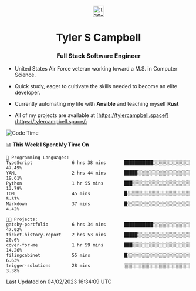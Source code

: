 <p align="center">
<a href="https://www.linkedin.com/in/t36campbell" target="blank"><img align="center" src="https://ik.imagekit.io/t36campbell/Portfolio/linkedin.png.original_m8bbGgPh6.png" alt="t36campbell" height="30" width="30" /></a>
</p>
<h1 align="center">Tyler S Campbell</h1>
<h3 align="center">Full Stack Software Engineer</h3>

* United States Air Force veteran working toward a M.S. in Computer Science.

* Quick study, eager to cultivate the skills needed to become an elite developer.

* Currently automating my life with **Ansible** and teaching myself **Rust**

* All of my projects are available at [https://tylercampbell.space/](https://tylercampbell.space/)

<!--START_SECTION:waka-->
![Code Time](http://img.shields.io/badge/Code%20Time-2%2C140%20hrs%2020%20mins-blue)

📊 **This Week I Spent My Time On** 

```text
💬 Programming Languages: 
TypeScript               6 hrs 38 mins       ███████████░░░░░░░░░░░░░░   47.49% 
YAML                     2 hrs 44 mins       █████░░░░░░░░░░░░░░░░░░░░   19.61% 
Python                   1 hr 55 mins        ███░░░░░░░░░░░░░░░░░░░░░░   13.79% 
TOML                     45 mins             █░░░░░░░░░░░░░░░░░░░░░░░░   5.37% 
Markdown                 37 mins             █░░░░░░░░░░░░░░░░░░░░░░░░   4.42%

🐱‍💻 Projects: 
gatsby-portfolio         6 hrs 34 mins       ███████████░░░░░░░░░░░░░░   47.02% 
ticket-history-report    2 hrs 53 mins       █████░░░░░░░░░░░░░░░░░░░░   20.6% 
cover-for-me             1 hr 59 mins        ███░░░░░░░░░░░░░░░░░░░░░░   14.26% 
filingcabinet            55 mins             █░░░░░░░░░░░░░░░░░░░░░░░░   6.63% 
trigger-solutions        28 mins             ░░░░░░░░░░░░░░░░░░░░░░░░░   3.38%

```


 Last Updated on 04/02/2023 16:34:09 UTC
<!--END_SECTION:waka-->
